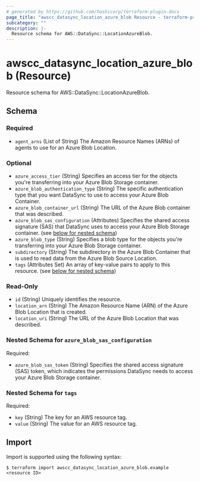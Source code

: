 ```yaml
---
# generated by https://github.com/hashicorp/terraform-plugin-docs
page_title: "awscc_datasync_location_azure_blob Resource - terraform-provider-awscc"
subcategory: ""
description: |-
  Resource schema for AWS::DataSync::LocationAzureBlob.
---
```


# awscc_datasync_location_azure_blob (Resource)

Resource schema for AWS::DataSync::LocationAzureBlob.



<!-- schema generated by tfplugindocs -->
## Schema

### Required

- `agent_arns` (List of String) The Amazon Resource Names (ARNs) of agents to use for an Azure Blob Location.

### Optional

- `azure_access_tier` (String) Specifies an access tier for the objects you're transferring into your Azure Blob Storage container.
- `azure_blob_authentication_type` (String) The specific authentication type that you want DataSync to use to access your Azure Blob Container.
- `azure_blob_container_url` (String) The URL of the Azure Blob container that was described.
- `azure_blob_sas_configuration` (Attributes) Specifies the shared access signature (SAS) that DataSync uses to access your Azure Blob Storage container. (see [below for nested schema](#nestedatt--azure_blob_sas_configuration))
- `azure_blob_type` (String) Specifies a blob type for the objects you're transferring into your Azure Blob Storage container.
- `subdirectory` (String) The subdirectory in the Azure Blob Container that is used to read data from the Azure Blob Source Location.
- `tags` (Attributes Set) An array of key-value pairs to apply to this resource. (see [below for nested schema](#nestedatt--tags))

### Read-Only

- `id` (String) Uniquely identifies the resource.
- `location_arn` (String) The Amazon Resource Name (ARN) of the Azure Blob Location that is created.
- `location_uri` (String) The URL of the Azure Blob Location that was described.

<a id="nestedatt--azure_blob_sas_configuration"></a>
### Nested Schema for `azure_blob_sas_configuration`

Required:

- `azure_blob_sas_token` (String) Specifies the shared access signature (SAS) token, which indicates the permissions DataSync needs to access your Azure Blob Storage container.


<a id="nestedatt--tags"></a>
### Nested Schema for `tags`

Required:

- `key` (String) The key for an AWS resource tag.
- `value` (String) The value for an AWS resource tag.

## Import

Import is supported using the following syntax:

```shell
$ terraform import awscc_datasync_location_azure_blob.example <resource ID>
```
